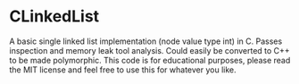 # CLinkedList
A basic single linked list implementation (node value type int) in C.  Passes inspection and memory leak tool analysis.  Could easily be converted to C++ to be made polymorphic.  This code is for educational purposes, please read the MIT license and feel free to use this for whatever you like.
